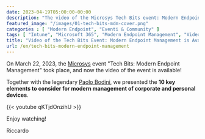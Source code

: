 ```yaml
---
date: 2023-04-19T05:00:00-00:00
description: "The video of the Microsys Tech Bits event: Modern Endpoint Management is now available. During the event, Paolo Bodini and I presented the 10 key elements to consider for modern management of corporate and personal devices."
featured_image: "/images/01-tech-bits-mdm-cover.png"
categories : [ "Modern Endpoint", "Eventi & Community" ]
tags: [ "Intune", "Microsoft 365", "Modern Endpoint Management", "Video" ]
title: "Video of the Tech Bits Event: Modern Endpoint Management is Available"
url: /en/tech-bits-modern-endpoint-management
---
```

On March 22, 2023, the [Microsys](https://msys.it) event "Tech Bits: Modern Endpoint Management" took place, and now the video of the event is available!

Together with the legendary [Paolo Bodini](https://www.linkedin.com/in/paolo-bodini/), we presented the **10 key elements to consider for modern management of corporate and personal devices**.

{{< youtube qKTjdOnzihU >}}

Enjoy watching!

Riccardo